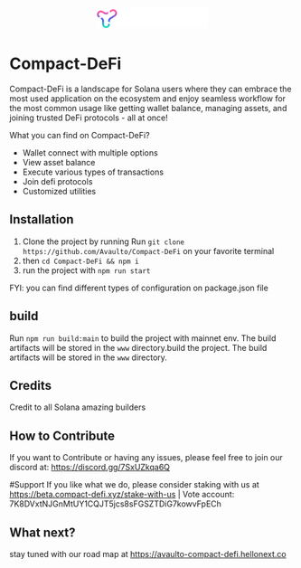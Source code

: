 <h1 align="center">
  <br>
   <img width="200" src="https://raw.githubusercontent.com/Avaulto/Compact-DeFi/master/src/assets/images/compact-defi-logo.svg" alt="compact defi logo"/>
  <br>
</h1>


# Compact-DeFi
Compact-DeFi is a landscape for Solana users where they can embrace the most used application on the ecosystem and enjoy seamless workflow for the most common usage like getting wallet balance, managing assets, and joining trusted DeFi protocols - all at once!


What you can find on Compact-DeFi?
- Wallet connect with multiple options
- View asset balance
- Execute various types of transactions
- Join defi protocols
- Customized utilities

## Installation
1. Clone the project by running Run `git clone https://github.com/Avaulto/Compact-DeFi` on your favorite terminal
2. then `cd Compact-DeFi && npm i`
3. run the project with `npm run start`

FYI: you can find different types of configuration on package.json file

## build
Run `npm run build:main` to build the project with mainnet env.
The build artifacts will be stored in the `www` directory.build the project. The build artifacts will be stored in the `www` directory.

## Credits

Credit to all Solana amazing builders

## How to Contribute

If you want to Contribute or having any issues, please feel free to join our discord at: https://discord.gg/7SxUZkqa6Q

#Support
If you like what we do, please consider staking with us at https://beta.compact-defi.xyz/stake-with-us 
| Vote account: 7K8DVxtNJGnMtUY1CQJT5jcs8sFGSZTDiG7kowvFpECh

## What next?
stay tuned with our road map at https://avaulto-compact-defi.hellonext.co
